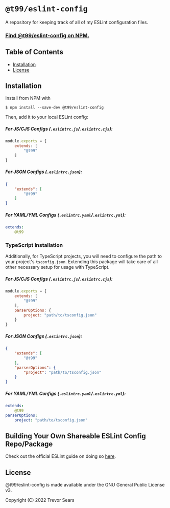 # `@t99/eslint-config`

A repository for keeping track of all of my ESLint configuration files.

### [Find @t99/eslint-config on NPM.](https://www.npmjs.com/package/@t99/eslint-config)

## Table of Contents

- [Installation](#installation)
- [License](#license)

## Installation

Install from NPM with

```
$ npm install --save-dev @t99/eslint-config
```

Then, add it to your local ESLint config:

##### For JS/CJS Configs (`.eslintrc.js`/`.eslintrc.cjs`):
```js
module.exports = {
    extends: [
        "@t99"
    ]
}
```

##### For JSON Configs (`.eslintrc.json`):
```json
{
    "extends": [
        "@t99"
    ]
}
```

##### For YAML/YML Configs (`.eslintrc.yaml`/`.eslintrc.yml`):
```yaml
extends:
    @t99
```

### TypeScript Installation

Additionally, for TypeScript projects, you will need to configure the path to
your project's `tsconfig.json`. Extending this package will take care of all
other necessary setup for usage with TypeScript.

##### For JS/CJS Configs (`.eslintrc.js`/`.eslintrc.cjs`):
```js
module.exports = {
    extends: [
        "@t99"
    ],
    parserOptions: {
        project: "path/to/tsconfig.json"
    }
}
```

##### For JSON Configs (`.eslintrc.json`):
```json
{
    "extends": [
        "@t99"
    ],
    "parserOptions": {
        "project": "path/to/tsconfig.json"
    }
}
```

##### For YAML/YML Configs (`.eslintrc.yaml`/`.eslintrc.yml`):
```yaml
extends:
    @t99
parserOptions:
    project: "path/to/tsconfig.json"
```

## Building Your Own Shareable ESLint Config Repo/Package

Check out the official ESLint guide on doing so [here](https://eslint.org/docs/latest/developer-guide/shareable-configs).

## License

@t99/eslint-config is made available under the GNU General Public License v3.

Copyright (C) 2022 Trevor Sears
